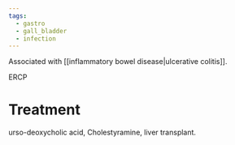 ```yaml
---
tags:
  - gastro
  - gall_bladder
  - infection
---
```

Associated with [[inflammatory bowel disease|ulcerative colitis]].  

ERCP
# Treatment
urso-deoxycholic acid, Cholestyramine, liver transplant.